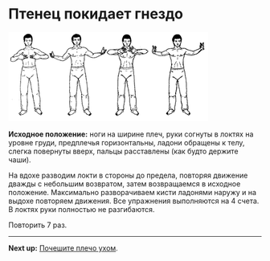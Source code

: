 # Птенец покидает гнездо

![](./img/nestling-leaves.png)

**Исходное положение:** ноги на ширине плеч, руки согнуты в локтях на уровне
груди, предплечья горизонтальны, ладони обращены к телу, слегка повернуты вверх,
пальцы расставлены (как будто держите чаши).

На вдохе разводим локти в стороны до предела, повторяя движение дважды с
небольшим возвратом, затем возвращаемся в исходное положение. Максимально
разворачиваем кисти ладонями наружу и на выдохе повторяем движения. Все
упражнения выполняются на 4 счета. В локтях руки полностью не разгибаются.

Повторить 7 раз.

***

**Next up:** [Почешите плечо ухом](./03-ear-itch).
